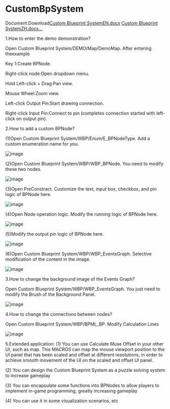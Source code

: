 # CustomBpSystem
Document:Download[Custom Blueprint SystemEN.docx](https://github.com/user-attachments/files/21033451/Custom.Blueprint.SystemEN.docx)
[Custom Blueprint SystemZH.docx…]()

1.How to enter the demo demonstration?

Open Custom Blueprint System/DEMO/Map/DemoMap. After entering theexample

Key 1:Create BPNode.

Right-click node:Open dropdown menu.

Hold Left-click + Drag:Pan view.

Mouse Wheel:Zoom view.

Left-click Output Pin:Start drawing connection.

Right-click Input Pin:Connect to pin (completes connection started with left-click on output pin).


2.How to add a custom BPNode?

(1)Open Custom Blueprint System/WBP/Enum/E_BPNodeType. Add a custom enumeration name for you.

![image](https://github.com/user-attachments/assets/1addce18-ec4d-45f0-9599-dd1ea95f53bb)

(2)Open Custom Blueprint System/WBP/WBP_BPNode. You need to modify these two nodes.

![image](https://github.com/user-attachments/assets/7bb89f91-bca3-4874-9219-ad972fbcb579)

(3)Open PreConstract. Customize the text, input box, checkbox, and pin logic of BPNode here.

![image](https://github.com/user-attachments/assets/e9c4b38f-4ed5-4656-86be-2059534bfdae)

(4)Open Node operation logic. Modify the running logic of BPNode here.

![image](https://github.com/user-attachments/assets/9cc0ad70-7d4f-4e56-96d7-8f31ac31b6c0)

(5)Modify the output pin logic of BPNode here.

![image](https://github.com/user-attachments/assets/dceee181-78bf-445c-90fe-0dd45fe8c452)

(6)Open Custom Blueprint System/WBP/WBP_EventsGraph. Selective modification of the content in the image.

![image](https://github.com/user-attachments/assets/4f26979e-1b5d-4ecb-b7dc-afc34405049e)


3.How to change the background image of the Events Graph?

Open Custom Blueprint System/WBP/WBP_EventsGraph. You just need to modify the Brush of the Background Panel.

![image](https://github.com/user-attachments/assets/29b4e0f7-bc18-4a89-99a7-2ec05a9e93a7)


4.How to change the connections between nodes?

   Open Custom Blueprint System/WBP/BPML_BP. Modify Calculation Lines
   
![image](https://github.com/user-attachments/assets/0658a65a-16ca-4586-9311-f3d6b6fab5ce)


5.Extended application:
(1) You can use Calculate Muse Offset in your other UI, such as map. This MACROS can map the mouse viewport position to the UI panel that has been scaled and offset at different resolutions, in order to achieve smooth movement of the UI on the scaled and offset UI panel.

(2) You can design the Custom Blueprint System as a puzzle solving system to increase gameplay

(3) You can encapsulate some functions into BPNodes to allow players to implement in-game programming, greatly increasing gameplay

(4) You can use it in some visualization scenarios, etc
